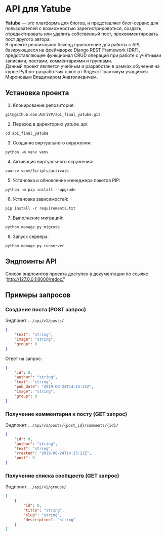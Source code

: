 # API для Yatube
**Yatube** — это платформа для блогов, и представляет блог-сервис для пользователей с возможностью
зарегистрироваться, создать, отредактировать или удалить собственный пост, прокомментировать пост другого автора.\
В проекте реализовано бэкенд приложение для работы с API, базирующееся на фреймворке Django REST Framework (DRF), предоставляющее функционал CRUD операций при работе с учётными записями, постами, комментариями и группами.\
Данный проект является учебным и разработан в рамках обучения на курсе Python-разработчик плюс от Яндекс Практикум учащимся Мироновым Владимиром Анатолиевичем.

## Установка проекта
1. Клонирование репозитория:

`git@github.com:AdriYP/api_final_yatube.git`

2. Переход в директорию yatube_api:

`cd api_final_yatube`

3. Создание виртуального окружения:

`python -m venv venv`

4. Активация виртуального окружения:

`source venv/Scripts/activate`

5. Установка и обновление менеджера пакетов PIP:

`python -m pip install --upgrade`

6. Установка зависимостей:

`pip install -r requirements.txt`

7. Выполнение миграций:

`python manage.py migrate`

8. Запуск сервера:

`python manage.py runserver`

## Эндпоинты API
Список эндпоинтов проекта доступен в документации по ссылке 'http://127.0.0.1:8000/redoc/'

## Примеры запросов

### Создание поста (POST запрос)
Эндпоинт `../api/v1/posts/`
```json
{
    "text": "string",
    "image": "string",
    "group": 0
}
```
Ответ на запрос:
```json
{    
    "id": 0,
    "author": "string",
    "text": "string",
    "pub_date": "2019-08-24T14:15:22Z",
    "image": "string",
    "group": 0
}
```
### Получение комментария к посту (GET запрос)
Эндпоинт `../api/v1/posts/{post_id}/comments/{id}/`
```json
{
    "id": 0,
    "author": "string",
    "text": "string",
    "created": "2019-08-24T14:15:22Z",
    "post": 0
}
```
### Получение списка сообществ (GET запрос)
Эндпоинт `../api/v1/groups/`
```json
[
    {
        "id": 0,
        "title": "string",
        "slug": "string",
        "description": "string"
    }
]
```
